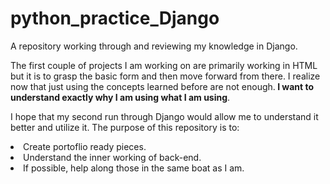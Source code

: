 # python_practice_Django
A repository working through and reviewing my knowledge in Django.

The first couple of projects I am working on are primarily working in HTML but it is to grasp the basic form and then move forward from there. I realize now that just using the concepts learned before are not enough.<b> I want to understand exactly why I am using what I am using</b>. 

I hope that my second run through Django would allow me to understand it better and utilize it. The purpose of this repository is to: 
<li>Create portoflio ready pieces.</li>
<li>Understand the inner working of back-end.</li>
<li>If possible, help along those in the same boat as I am.</li>
